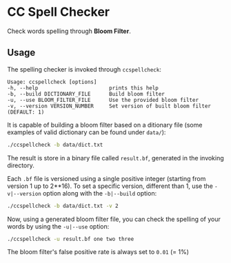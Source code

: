 # CC Spell Checker

Check words spelling through **Bloom Filter**.

## Usage

The spelling checker is invoked through `ccspellcheck`:

```
Usage: ccspellcheck [options]
-h, --help                       prints this help
-b, --build DICTIONARY_FILE      Build bloom filter
-u, --use BLOOM_FILTER_FILE      Use the provided bloom filter
-v, --version VERSION_NUMBER     Set version of built bloom filter (DEFAULT: 1)
```

It is capable of building a bloom filter based on a ditionary file (some examples of valid dictionary can be found under `data/`):

```bash
./ccspellcheck -b data/dict.txt
```

The result is store in a binary file called `result.bf`, generated in the invoking directory.

Each `.bf` file is versioned using a single positive integer (starting from version 1 up to 2**16). To set a specific version, different than 1, use the `-v|--version` option along with the `-b|--build` option:

```bash
./ccspellcheck -b data/dict.txt -v 2
```

Now, using a generated bloom filter file, you can check the spelling of your words by using the `-u|--use` option:

```bash
./ccspellcheck -u result.bf one two three
```

The bloom filter's false positive rate is always set to `0.01` (= 1%)

